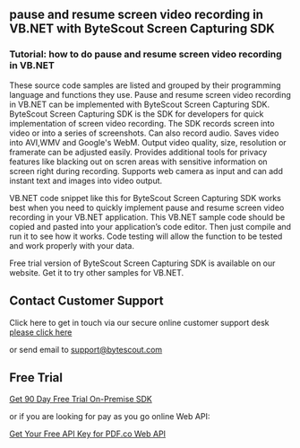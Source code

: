 ## pause and resume screen video recording in VB.NET with ByteScout Screen Capturing SDK

### Tutorial: how to do pause and resume screen video recording in VB.NET

These source code samples are listed and grouped by their programming language and functions they use. Pause and resume screen video recording in VB.NET can be implemented with ByteScout Screen Capturing SDK. ByteScout Screen Capturing SDK is the SDK for developers for quick implementation of screen video recording. The SDK records screen into video or into a series of screenshots. Can also record audio. Saves video into AVI,WMV and Google's WebM. Output video quality, size, resolution or framerate can be adjusted easily. Provides additional tools for privacy features like blacking out on scren areas with sensitive information on screen right during recording. Supports web camera as input and can add instant text and images into video output.

VB.NET code snippet like this for ByteScout Screen Capturing SDK works best when you need to quickly implement pause and resume screen video recording in your VB.NET application. This VB.NET sample code should be copied and pasted into your application’s code editor. Then just compile and run it to see how it works. Code testing will allow the function to be tested and work properly with your data.

Free trial version of ByteScout Screen Capturing SDK is available on our website. Get it to try other samples for VB.NET.

## Contact Customer Support

Click here to get in touch via our secure online customer support desk [please click here](https://bytescout.zendesk.com/hc/en-us/requests/new?subject=ByteScout%20Screen%20Capturing%20SDK%20Question)

or send email to [support@bytescout.com](mailto:support@bytescout.com?subject=ByteScout%20Screen%20Capturing%20SDK%20Question) 

## Free Trial

[Get 90 Day Free Trial On-Premise SDK](https://bytescout.com/download/web-installer?utm_source=github-readme)

or if you are looking for pay as you go online Web API:

[Get Your Free API Key for PDF.co Web API](https://pdf.co/documentation/api?utm_source=github-readme)